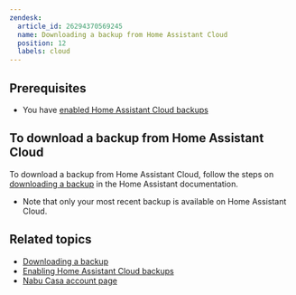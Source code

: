 ```yaml
---
zendesk:
  article_id: 26294370569245
  name: Downloading a backup from Home Assistant Cloud
  position: 12
  labels: cloud
---
```


## Prerequisites

- You have [enabled Home Assistant Cloud backups](/hc/en-us/articles/26294320337181/)

## To download a backup from Home Assistant Cloud

To download a backup from Home Assistant Cloud, follow the steps on [downloading a backup](https://www.home-assistant.io/common-tasks/general/#downloading-a-backup-from-home-assistant-cloud) in the Home Assistant documentation.

- Note that only your most recent backup is available on Home Assistant Cloud.

## Related topics

- [Downloading a backup](https://www.home-assistant.io/common-tasks/general/#downloading-a-backup-from-home-assistant-cloud)
- [Enabling Home Assistant Cloud backups](/hc/en-us/articles/26294320337181/)
- [Nabu Casa account page](https://account.nabucasa.com/)
